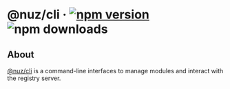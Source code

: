 # @nuz/cli &middot; [![npm version](https://img.shields.io/npm/v/@nuz/cli.svg?style=flat)](https://www.npmjs.com/package/@nuz/cli) ![npm downloads](https://img.shields.io/npm/dm/@nuz/cli)

## About

[@nuz/cli](#) is a command-line interfaces to manage modules and interact with the registry server.
